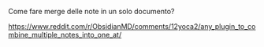 Come fare merge delle note in un solo documento?

https://www.reddit.com/r/ObsidianMD/comments/12yoca2/any_plugin_to_combine_multiple_notes_into_one_at/